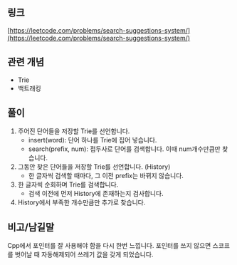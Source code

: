 ## 링크
[https://leetcode.com/problems/search-suggestions-system/](https://leetcode.com/problems/search-suggestions-system/)

## 관련 개념
* Trie
* 백트래킹

## 풀이
1. 주어진 단어들을 저장할 Trie를 선언합니다.
     - insert(word): 단어 하나를 Trie에 집어 넣습니다.
    - search(prefix, num): 접두사로 단어를 검색합니다. 이때 num개수만큼만 찾습니다.
2. 그동안 찾은 단어들을 저장할 Trie를 선언합니다. (History)
     - 한 글자씩 검색할 때마다, 그 이전 prefix는 바뀌지 않습니다.
3. 한 글자씩 순회하며 Trie를 검색합니다.
     - 검색 이전에 먼저 History에 존재하는지 검사합니다.
4. History에서 부족한 개수만큼만 추가로 찾습니다.

## 비고/남길말
 Cpp에서 포인터를 잘 사용해야 함을 다시 한번 느낍니다. 포인터를 쓰지 않으면 스코프를 벗어날 때 자동해제되어 쓰레기 값을 갖게 되었습니다.
